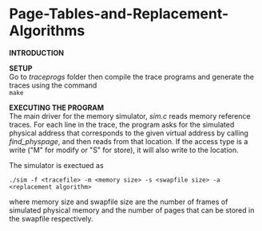 # Page-Tables-and-Replacement-Algorithms
**INTRODUCTION**

**SETUP**\
Go to _traceprogs_ folder then compile the trace programs and generate the traces using the command\
`make`

**EXECUTING THE PROGRAM**\
The main driver for the memory simulator, _sim.c_ reads memory reference traces. For each line in the trace, the program asks for the simulated physical address that corresponds to the given virtual address by calling _find_physpage_, and then reads from that location. If the access type is a write ("M" for modify or "S" for store), it will also write to the location.

The simulator is exectued as

`./sim -f <tracefile> -m <memory size> -s <swapfile size> -a <replacement algorithm>`

where memory size and swapfile size are the number of frames of simulated physical memory and the number of pages that can be stored in the swapfile respectively. 


